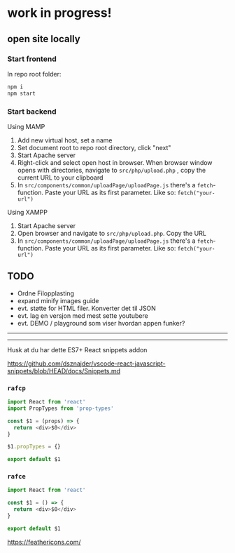 # work in progress!


## open site locally

### Start frontend
In repo root folder:
```bash
npm i
npm start
```

### Start backend

Using MAMP
1. Add new virtual host, set a name
2. Set document root to repo root directory, click "next"
3. Start Apache server
4. Right-click and select open host in browser. When browser window opens with directories, navigate to `src/php/upload.php` , copy the current URL to your clipboard 
5. In `src/components/common/uploadPage/uploadPage.js` there's a `fetch`-function. Paste your URL as its first parameter. Like so: `fetch("your-url")` 

Using XAMPP
1. Start Apache server
2. Open browser and navigate to `src/php/upload.php`. Copy the URL
3. In `src/components/common/uploadPage/uploadPage.js` there's a `fetch`-function. Paste your URL as its first parameter. Like so: `fetch("your-url")` 

## TODO
- Ordne Filopplasting
- expand minify images guide
- evt. støtte for HTML filer. Konverter det til JSON
- evt. lag en versjon med mest sette youtubere
- evt. DEMO / playground som viser hvordan appen funker?

* * * * * * * *
---------------


Husk at du har dette
ES7+ React snippets addon

https://github.com/dsznajder/vscode-react-javascript-snippets/blob/HEAD/docs/Snippets.md

### `rafcp`
```js
import React from 'react'
import PropTypes from 'prop-types'

const $1 = (props) => {
  return <div>$0</div>
}

$1.propTypes = {}

export default $1
```

### `rafce`
```js
import React from 'react'

const $1 = () => {
  return <div>$0</div>
}

export default $1

```


https://feathericons.com/